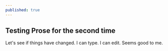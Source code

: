 ```yaml
---
published: true
---
```


## Testing Prose for the second time

Let's see if things have changed. I can type. I can edit. Seems good to me.